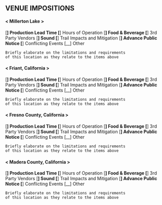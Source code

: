 ## VENUE IMPOSITIONS
#### < Millerton Lake >
[__] Production Lead Time
[__] Hours of Operation
[__] Food & Beverage
[__] 3rd Party Vendors
[__] Sound
[__] Trail Impacts and Mitigation
[__] Advance Public Notice
[__] Conflicting Events
[__] Other

    Briefly elaborate on the limitations and requirements
    of this location as they relate to the items above

#### < Friant, California >
[__] Production Lead Time
[__] Hours of Operation
[__] Food & Beverage
[__] 3rd Party Vendors
[__] Sound
[__] Trail Impacts and Mitigation
[__] Advance Public Notice
[__] Conflicting Events
[__] Other

    Briefly elaborate on the limitations and requirements
    of this location as they relate to the items above

#### < Fresno County, California >
[__] Production Lead Time
[__] Hours of Operation
[__] Food & Beverage
[__] 3rd Party Vendors
[__] Sound
[__] Trail Impacts and Mitigation
[__] Advance Public Notice
[__] Conflicting Events
[__] Other

    Briefly elaborate on the limitations and requirements
    of this location as they relate to the items above

#### < Madera County, California >
[__] Production Lead Time
[__] Hours of Operation
[__] Food & Beverage
[__] 3rd Party Vendors
[__] Sound
[__] Trail Impacts and Mitigation
[__] Advance Public Notice
[__] Conflicting Events
[__] Other

    Briefly elaborate on the limitations and requirements
    of this location as they relate to the items above
    
